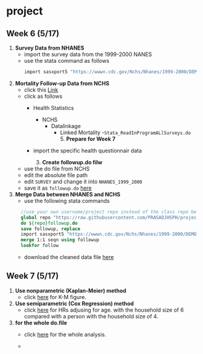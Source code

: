 # project
## Week 6 (5/17)
1. **Survey Data from NHANES**
   - import the survey data from the 1999-2000 NANES
   - use the stata command as follows
     ```stata
     import sasxport5 "https://wwwn.cdc.gov/Nchs/Nhanes/1999-2000/DEMO.XPT", clear
     ```
2. **Mortality Follow-up Data from NCHS**
   - click this [Link](https://ftp.cdc.gov/pub/)
   - click as follows
     - Health Statistics
       - NCHS
         - Datalinkage
           - Linked Mortality
             -```Stata_ReadInProgramALlSurveys.do```
             5. **Prepare for Week 7**
     - import the specific health questionnair data

       3. **Create followup.do filw**
    - use the do file from NCHS
    - edit the absolute file path
    - edit ```SURVEY``` and change it into ```NHANES_1999_2000```
    - save it as ```followup.do``` [here](followup.do)
4. **Merge Data between NHANES and NCHS**
    - use the following stata commands
    ```stata
      //use your own username/project repo instead of the class repo below
      global repo "https://raw.githubusercontent.com/PRASADJHSPH/project/main/"
      do ${repo}followup.do
      save followup, replace 
      import sasxport5 "https://wwwn.cdc.gov/Nchs/Nhanes/1999-2000/DEMO.XPT", clear
      merge 1:1 seqn using followup
      lookfor follow
    ```
    - download the cleaned data file [here](SURVEY_MORT_2019_PUBLIC_PUF.dta)
## Week 7 (5/17)

1. **Use nonparametric (Kaplan-Meier) method**
   - click [here](nonpara.png) for K-M figure.
2. **Use semiparametric (Cox Regression) method**
   - click [here](semipara_adj.png) for HRs adjusing for age.
 with the household size of 6 compared with a person with the household size of 4.
3. **for the whole do.file**
   - click [here](project.html) for the whole analysis.

   - 
